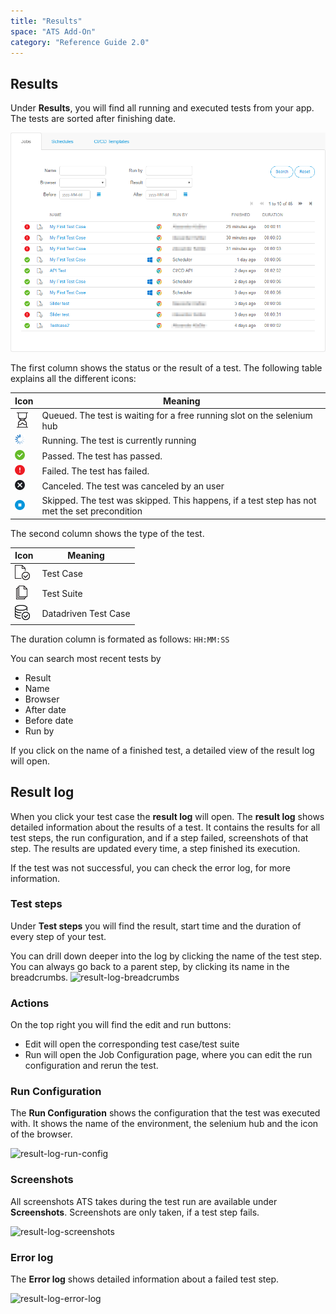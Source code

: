 ```yaml
---
title: "Results"
space: "ATS Add-On"
category: "Reference Guide 2.0"
---
```


## Results

Under **Results**, you will find all running and executed tests from your app. The tests are sorted after finishing date. 

![](attachments/results/test-runs.png)

The first column shows the status or the result of a test. The following table explains all the different icons:

| Icon | Meaning | 
| --- | --- |
|![](attachments/icons/queued.png) | Queued. The test is waiting for a free running slot on the selenium hub  |
| ![](attachments/icons/running.gif)| Running. The test is currently running |
| ![](attachments/icons/passed-icon.png)| Passed. The test has passed. |
| ![](attachments/icons/failed-icon.png)| Failed. The test has failed. |
| ![](attachments/icons/canceled-icon.png)| Canceled. The test was canceled by an user |
| ![](attachments/icons/skipped-icon.png)| Skipped. The test was skipped. This happens, if a test step has not met the set precondition |


The second column shows the type of the test.

| Icon                                     | Meaning    |
| ---------------------------------------- | ---------- |
| ![Test Case](attachments/project/test-case-icon.png) | Test Case  |
| ![Test Suite](attachments/project/test-suite-icon.png) | Test Suite |
| ![Datadriven Test Case](attachments/project/ddt-icon.png)| Datadriven Test Case|

The duration column is formated as follows:
``` HH:MM:SS ```

You can search most recent tests by
* Result
* Name
* Browser
* After date
* Before date
* Run by

If you click on the name of a finished test, a detailed view of the result log will open.

## Result log

When you click your test case the **result log** will open. The **result log** shows detailed information about the results of a test. It contains the results for all test steps, the run configuration, and if a step failed, screenshots of that step. The results are updated every time, a step finished its execution. 

If the test was not successful, you can check the error log, for more information.

### Test steps

Under **Test steps** you will find the result, start time and the duration of every step of your test.

You can drill down deeper into the log by clicking the name of the test step. You can always go back to a parent step, by clicking its name in the breadcrumbs.
![result-log-breadcrumbs](attachments/results/result-log-breadcrumbs.png)

### Actions

On the top right you will find the edit and run buttons:

* Edit will open the corresponding test case/test suite
* Run will open the Job Configuration page, where you can edit the run configuration and rerun the test.  

### Run Configuration

The **Run Configuration** shows the configuration that the test was executed with. It shows the name of the environment, the selenium hub and the icon of the browser.   

![result-log-run-config](attachments/results/result-log-run-config.png)

### Screenshots

All screenshots ATS takes during the test run are available under **Screenshots**. Screenshots are only taken, if a test step fails.  

![result-log-screenshots](attachments/results/result-log-screenshots.png)

### Error log

The **Error log** shows detailed information about a failed test step. 

![result-log-error-log](attachments/results/result-log-error-log.png)
